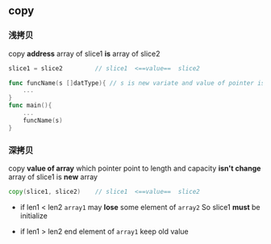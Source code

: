 ##  copy
###   浅拷贝
copy **address** 
array of slice1 **is** array of slice2
```go
slice1 = slice2 		// slice1  <==value==  slice2
```
```go
func funcName(s []datType){	// s is new variate and value of pointer is old array
	...
}
func main(){
	...
	funcName(s)
}
```

###   深拷贝
copy **value of array** which pointer point to
length and capacity **isn't change**
array of slice1 is **new** array
```go
copy(slice1, slice2)	// slice1  <==value==  slice2
```

* if len1  <  len2 
`array1` may **lose** some element of `array2`
So slice1 **must** be initialize

* if len1  >  len2 
end element of `array1` keep old value


